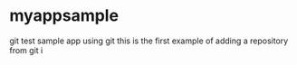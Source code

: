 # myappsample
git test sample app using git
this is the first example of adding a repository from git i
